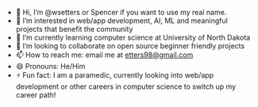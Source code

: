 - 👋 Hi, I’m @wsetters or Spencer if you want to use my real name.
- 👀 I’m interested in web/app development, AI, ML and meaningful projects that benefit the community
- 🌱 I’m currently learning computer science at University of North Dakota
- 💞️ I’m looking to collaborate on open source beginner friendly projects
- 📫 How to reach me: email me at etters98@gmail.com
- 😄 Pronouns: He/Him
- ⚡ Fun fact: I am a paramedic, currently looking into web/app development or other careers in computer science to switch up my career path!

<!---
wsetters/wsetters is a ✨ special ✨ repository because its `README.md` (this file) appears on your GitHub profile.
You can click the Preview link to take a look at your changes.
--->
